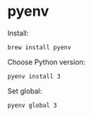 # pyenv

Install:

```shell
brew install pyenv
```

Choose Python version:

```shell
pyenv install 3
```

Set global:

```shell
pyenv global 3
```
